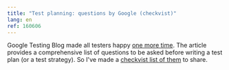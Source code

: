 ```yaml
---
title: "Test planning: questions by Google (checkvist)"
lang: en
ref: 160606
---
```


Google Testing Blog made all testers happy [one more time](http://googletesting.blogspot.com/2016/06/the-inquiry-method-for-test-planning.html). The article provides a comprehensive list of questions to be asked before writing a test plan (or a test strategy). So I've made a [checkvist list of them](https://checkvist.com/checklists/561127-test-planning) to share.